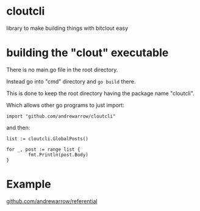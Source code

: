 # cloutcli
library to make building things with bitclout easy

# building the "clout" executable
There is no main.go file in the root directory.

Instead go into "cmd" directory and `go build` there.

This is done to keep the root directory having the package name "cloutcli".

Which allows other go programs to just import:

```
import "github.com/andrewarrow/cloutcli"
```

and then:

```
list := cloutcli.GlobalPosts()

for _, post := range list {
        fmt.Println(post.Body)
}
```

# Example
[github.com/andrewarrow/referential](https://github.com/andrewarrow/referential)

